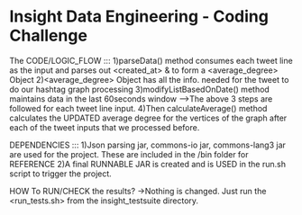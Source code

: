 Insight Data Engineering - Coding Challenge
===========================================================

The CODE/LOGIC_FLOW :::
1)parseData() method consumes each tweet line as the input and parses out <created_at> & <hashtags> to form a <average_degree> Object
2)<average_degree> Object has all the info. needed for the tweet to do our hashtag graph processing
3)modifyListBasedOnDate() method maintains data in the last 60seconds window
-->The above 3 steps are followed for each tweet line input.
4)Then calculateAverage() method calculates the UPDATED average degree for the vertices of the graph after each of the tweet inputs that we processed before.


DEPENDENCIES :::
1)Json parsing jar, commons-io jar, commons-lang3 jar are used for the project. These are included in the /bin folder for REFERENCE
2)A final RUNNABLE JAR is created and is USED in the run.sh script to trigger the project.

HOW To RUN/CHECK the results?
->Nothing is changed. Just run the <run_tests.sh> from the insight_testsuite directory.




